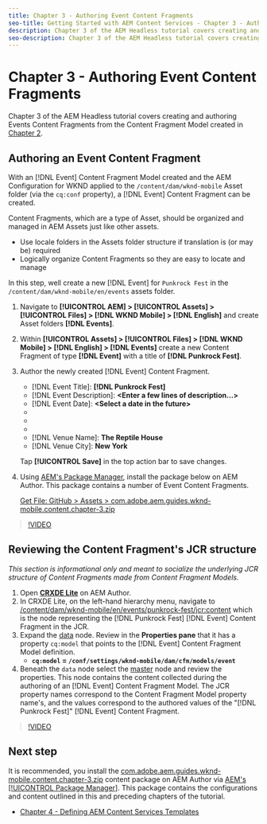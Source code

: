 ```yaml
---
title: Chapter 3 - Authoring Event Content Fragments
seo-title: Getting Started with AEM Content Services - Chapter 3 - Authoring Event Content Fragments
description: Chapter 3 of the AEM Headless tutorial covers creating and authoring Event Content Fragments from the Content Fragment Model created in Chapter 2.
seo-description: Chapter 3 of the AEM Headless tutorial covers creating and authoring Event Content Fragments from the Content Fragment Model created in Chapter 2.
---
```


# Chapter 3 - Authoring Event Content Fragments

Chapter 3 of the AEM Headless tutorial covers creating and authoring Events Content Fragments from the Content Fragment Model created in [Chapter 2](./chapter-2.md).

## Authoring an Event Content Fragment

With an [!DNL Event] Content Fragment Model created and the AEM Configuration for WKND applied to the `/content/dam/wknd-mobile` Asset folder (via the `cq:conf` property), a [!DNL Event] Content Fragment can be created.

Content Fragments, which are a type of Asset, should be organized and managed in AEM Assets just like other assets.

* Use locale folders in the Assets folder structure if translation is (or may be) required
* Logically organize Content Fragments so they are easy to locate and manage

In this step, well create a new [!DNL Event] for `Punkrock Fest` in the `/content/dam/wknd-mobile/en/events` assets folder.

1. Navigate to **[!UICONTROL AEM] > [!UICONTROL Assets] > [!UICONTROL Files] > [!DNL WKND Mobile] > [!DNL English]** and create Asset folders **[!DNL Events]**.
1. Within **[!UICONTROL Assets] > [!UICONTROL Files] > [!DNL WKND Mobile] > [!DNL English] > [!DNL Events]** create a new Content Fragment of type **[!DNL Event]** with a title of **[!DNL Punkrock Fest]**.
1. Author the newly created [!DNL Event] Content Fragment.

    * [!DNL Event Title]: **[!DNL Punkrock Fest]**
    * [!DNL Event Description]: **&lt;Enter a few lines of description...&gt;**
    * [!DNL Event Date]: **&lt;Select a date in the future&gt;**
    * [!DNL Event Type]: **Music**
    * [!DNL Ticket Price]: **10**
    * [!DNL Event Image]: **/content/dam/wknd-mobile/images/tom-rogerson-574325-unsplash.jpg**
    * [!DNL Venue Name]: **The Reptile House**
    * [!DNL Venue City]: **New York**
  
   Tap **[!UICONTROL Save]** in the top action bar to save changes.

1. Using [AEM's Package Manager](http://localhost:4502/crx/packmgr/index.jsp), install the package below on AEM Author. This package contains a number of Event Content Fragments.

   [Get File: GitHub > Assets > com.adobe.aem.guides.wknd-mobile.content.chapter-3.zip](https://github.com/adobe/aem-guides-wknd-mobile/releases/latest)

>[!VIDEO](https://video.tv.adobe.com/v/28338/?quality=12)

## Reviewing the Content Fragment's JCR structure

*This section is informational only and meant to socialize the underlying JCR structure of Content Fragments made from Content Fragment Models.*

1. Open **[CRXDE Lite](http://localhost:4502/crx/de/index.jsp)** on AEM Author.  
1. In CRXDE Lite, on the left-hand hierarchy menu, navigate to [/content/dam/wknd-mobile/en/events/punkrock-fest/jcr:content](http://localhost:4502/crx/de/index.jsp#/content/dam/wknd-mobile/en/events/punkrock-fest/jcr:content) which is the node representing the [!DNL Punkrock Fest] [!DNL Event] Content Fragment in the JCR.
1. Expand the [data](http://localhost:4502/crx/de/index.jsp#/content/dam/wknd-mobile/en/events/punkrock-fest/jcr:content/data/master) node.
Review in the **Properties pane** that it has a property `cq:model` that points to the [!DNL Event] Content Fragment Model definition.
    * **`cq:model` **=** `/conf/settings/wknd-mobile/dam/cfm/models/event`**
1. Beneath the `data` node select the [master](http://localhost:4502/crx/de/index.jsp#/content/dam/wknd-mobile/en/events/punkrock-fest/jcr:content/data/master) node and review the properties. This node contains the content collected during the authoring of an [!DNL Event] Content Fragment Model. The JCR property names correspond to the Content Fragment Model property name's, and the values correspond to the authored values of the "[!DNL Punkrock Fest]" [!DNL Event] Content Fragment.

>[!VIDEO](https://video.tv.adobe.com/v/28356/?quality=12)

## Next step

It is recommended, you install the [com.adobe.aem.guides.wknd-mobile.content.chapter-3.zip](https://github.com/adobe/aem-guides-wknd-mobile/releases/latest) content package on AEM Author via [AEM's [!UICONTROL Package Manager]](http://localhost:4502/crx/packmgr/index.jsp). This package contains the configurations and content outlined in this and preceding chapters of the tutorial.

* [Chapter 4 - Defining AEM Content Services Templates](./chapter-4.md)
